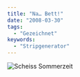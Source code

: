 ```yaml
---
title: "Na… Bett!"
date: "2008-03-30"
tags:
  - "Gezeichnet"
keywords:
  - "Stripgenerator"
---
```


![Scheiss Sommerzeit](/img/codecandies/ZZ66C2F201.jpg)
